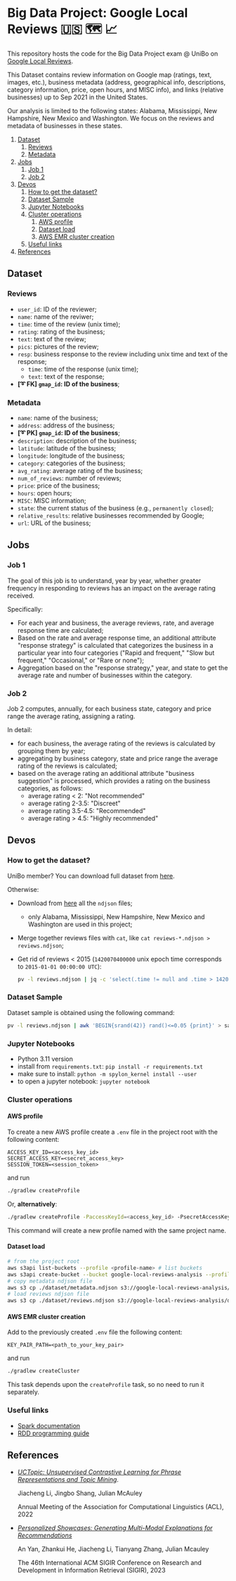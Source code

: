 # Big Data Project: Google Local Reviews 🇺🇸 🗺️ 📈

This repository hosts the code for the Big Data Project exam @ UniBo on [Google Local Reviews](https://mcauleylab.ucsd.edu/public_datasets/gdrive/googlelocal/#sample-review).

This Dataset contains review information on Google map (ratings, text, images, etc.), business metadata (address, geographical info, descriptions, category information, price, open hours, and MISC info), and links (relative businesses) up to Sep 2021 in the United States.

Our analysis is limited to the following states: Alabama, Mississippi, New Hampshire, New Mexico and Washington.
We focus on the reviews and metadata of businesses in these states.

1. [Dataset](#dataset)
   1. [Reviews](#reviews)
   2. [Metadata](#metadata)
2. [Jobs](#jobs)
   1. [Job 1](#job-1)
   2. [Job 2](#job-2)
3. [Devos](#devos)
   1. [How to get the dataset?](#how-to-get-the-dataset)
   2. [Dataset Sample](#dataset-sample)
   3. [Jupyter Notebooks](#jupyter-notebooks)
   4. [Cluster operations](#cluster-operations)
      1. [AWS profile](#aws-profile)
      2. [Dataset load](#dataset-load)
      3. [AWS EMR cluster creation](#aws-emr-cluster-creation)
   5. [Useful links](#useful-links)
4. [References](#references)

## Dataset

### Reviews

- `user_id`: ID of the reviewer;
- `name`: name of the reviwer;
- `time`: time of the review (unix time);
- `rating`: rating of the business;
- `text`: text of the review;
- `pics`: pictures of the review;
- `resp`: business response to the review including unix time and text of the response;
  - `time`: time of the response (unix time);
  - `text`: text of the response;
- **[➰ FK] `gmap_id`: ID of the business**;

### Metadata

- `name`: name of the business;
- `address`: address of the business;
- **[➰ PK] `gmap_id`: ID of the business**;
- `description`: description of the business;
- `latitude`: latitude of the business;
- `longitude`: longitude of the business;
- `category`: categories of the business;
- `avg_rating`: average rating of the business;
- `num_of_reviews`: number of reviews;
- `price`: price of the business;
- `hours`: open hours;
- `MISC`: MISC information;
- `state`: the current status of the business (e.g., `permanently closed`);
- `relative_results`: relative businesses recommended by Google;
- `url`: URL of the business;

## Jobs

### Job 1

The goal of this job is to understand, year by year, whether greater frequency in responding to reviews has an impact on the average rating received.

Specifically:

- For each year and business, the average reviews, rate, and average response time are calculated;
- Based on the rate and average response time, an additional attribute "response strategy" is calculated that categorizes the business in a particular year into four categories ("Rapid and frequent," "Slow but frequent," "Occasional," or "Rare or none");
- Aggregation based on the "response strategy," year, and state to get the average rate and number of businesses within the category.

### Job 2

Job 2 computes, annually, for each business state, category and price range the average rating, assigning a rating.

In detail:

- for each business, the average rating of the reviews is calculated by grouping them by year;
- aggregating by business category, state and price range the average rating of the reviews is calculated;
- based on the average rating an additional attribute "business suggestion" is processed, which provides a rating on the business categories, as follows:
  - average rating < 2: "Not recommended"
  - average rating 2-3.5: "Discreet"
  - average rating 3.5-4.5: "Recommended"
  - average rating > 4.5: "Highly recommended"

## Devos

### How to get the dataset?

UniBo member? You can download full dataset from [here](https://liveunibo-my.sharepoint.com/:f:/g/personal/luca_tassinari10_studio_unibo_it/ErdSkAIdiHlAqnXVcEfHHMYBJxc80u6gVmfz6fmBMwCN_A?e=0cXkhT).

Otherwise:

- Download from [here](https://mcauleylab.ucsd.edu/public_datasets/gdrive/googlelocal/#complete-data) all the `ndjson` files;
  - only Alabama, Mississippi, New Hampshire, New Mexico and Washington are used in this project;
- Merge together reviews files with `cat`, like `cat reviews-*.ndjson > reviews.ndjson`;
- Get rid of reviews < 2015 (`1420070400000` unix epoch time corresponds to `2015-01-01 00:00:00 UTC`):

  ```bash
  pv -l reviews.ndjson | jq -c 'select(.time != null and .time > 1420070400000)' > reviews.ndjson
  ```

### Dataset Sample

Dataset sample is obtained using the following command:

```bash
pv -l reviews.ndjson | awk 'BEGIN{srand(42)} rand()<=0.05 {print}' > sample.ndjson
```

### Jupyter Notebooks

- Python 3.11 version
- install from `requirements.txt`: `pip install -r requirements.txt`
- make sure to install: `python -m spylon_kernel install --user`
- to open a jupyter notebook: `jupyter notebook`

### Cluster operations

#### AWS profile

To create a new AWS profile create a `.env` file in the project root with the following content:

```env
ACCESS_KEY_ID=<access_key_id>
SECRET_ACCESS_KEY=<secret_access_key>
SESSION_TOKEN=<session_token>
```

and run

```bash
./gradlew createProfile
```

Or, **alternatively**:

```bash
./gradlew createProfile -PaccessKeyId=<access_key_id> -PsecretAccessKey=<secret_access_key> -PsessionToken=<session_token>
```

This command will create a new profile named with the same project name.

#### Dataset load

```bash
# from the project root
aws s3api list-buckets --profile <profile-name> # list buckets
aws s3api create-bucket --bucket google-local-reviews-analysis --profile <profile-name> # create new bucket
# copy metadata ndjson file
aws s3 cp ./dataset/metadata.ndjson s3://google-local-reviews-analysis/dataset/metadata.ndjson --profile <profile-name>
# load reviews ndjson file
aws s3 cp ./dataset/reviews.ndjson s3://google-local-reviews-analysis/dataset/reviews.ndjson --profile <profile-name>
```

#### AWS EMR cluster creation

Add to the previously created `.env` file the following content:

```env
KEY_PAIR_PATH=<path_to_your_key_pair>
```

and run

```bash
./gradlew createCluster
```

This task depends upon the `createProfile` task, so no need to run it separately.

### Useful links

- [Spark documentation](https://spark.apache.org/docs/latest/api/scala/index.html)
- [RDD programming guide](https://spark.apache.org/docs/latest/rdd-programming-guide.html)

## References

- [_UCTopic: Unsupervised Contrastive Learning for Phrase Representations and Topic Mining_](https://aclanthology.org/2022.acl-long.426.pdf).

  Jiacheng Li, Jingbo Shang, Julian McAuley

  Annual Meeting of the Association for Computational Linguistics (ACL), 2022

- [_Personalized Showcases: Generating Multi-Modal Explanations for Recommendations_](https://arxiv.org/pdf/2207.00422)

  An Yan, Zhankui He, Jiacheng Li, Tianyang Zhang, Julian Mcauley

  The 46th International ACM SIGIR Conference on Research and Development in Information Retrieval (SIGIR), 2023
